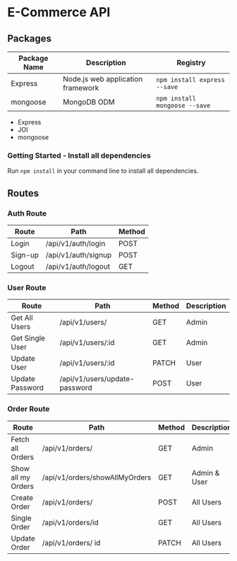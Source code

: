 # E-Commerce API

## Packages

| Package Name | Description                       | Registry                      |
| ------------ | --------------------------------- | ----------------------------- |
| Express      | Node.js web application framework | `npm install express --save`  |
| mongoose     | MongoDB ODM                       | `npm install mongoose --save` |

- Express
- JOI
- mongoose

### Getting Started - Install all dependencies

Run `npm install` in your command line to install all dependencies.

## Routes

### Auth Route

| Route   | Path                | Method |
| ------- | ------------------- | ------ |
| Login   | /api/v1/auth/login  | POST   |
| Sign-up | /api/v1/auth/signup | POST   |
| Logout  | /api/v1/auth/logout | GET    |

### User Route

| Route           | Path                          | Method | Description |
| --------------- | ----------------------------- | ------ | ----------- |
| Get All Users   | /api/v1/users/                | GET    | Admin       |
| Get Single User | /api/v1/users/:id             | GET    | Admin       |
| Update User     | /api/v1/users/:id             | PATCH  | User        |
| Update Password | /api/v1/users/update-password | POST   | User        |

### Order Route

| Route              | Path                           | Method | Description  |
| ------------------ | ------------------------------ | ------ | ------------ |
| Fetch all Orders   | /api/v1/orders/                | GET    | Admin        |
| Show all my Orders | /api/v1/orders/showAllMyOrders | GET    | Admin & User |
| Create Order       | /api/v1/orders/                | POST   | All Users    |
| Single Order       | /api/v1/orders/id              | GET    | All Users    |
| Update Order       | /api/v1/orders/ id             | PATCH  | All Users    |
